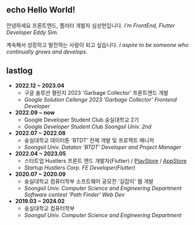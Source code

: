 ## **echo Hello World!**

안녕하세요 프론트엔드, 플러터 개발자 심상현입니다. *I'm FrontEnd, Flutter Developer Eddy Sim.*

계속해서 성장하고 발전하는 사람이 되고 싶습니다.
*I aspire to be someone who continually grows and develops.*

## **lastlog**
- **2022.12 ~ 2023.04**
  - 구글 솔루션 챌린지 2023 'Garbage Collector' 프론트엔드 개발 
  - *Google Solution Cellenge 2023 'Garbage Collector' Frontend Developer*
- **2022.09 ~ now**
  - Google Developer Student Club 숭실대학교 2기
  - *Google Developer Student Club Soongsil Univ. 2nd*
- **2022.07 ~ 2022.08**
  - 숭실대학교 데이터톤 'BTDT' 전체 개발 및 프로젝트 매니저
  - *Soongsil Univ. Dataton 'BTDT' Developer and Project Manager*
- **2022.04 ~ 2023.05**
  - 스타트업 Hustlers 프론트 엔드 개발자(Flutter) / [PlayStore](https://play.google.com/store/apps/details?id=day.gathering.app) / [AppStore](https://apps.apple.com/kr/app/%EA%B2%8C%EB%8D%94%EB%A7%81-%EC%9A%94%EC%A6%98-%EC%84%B8%EB%8C%80%EC%9D%98-%EB%8A%90%EB%82%8C%EC%9E%88%EB%8A%94-%EC%BA%98%EB%A6%B0%EB%8D%94/id1643475991)
  - *Startup Hustlers Corp. FE Developer(Flutter)*
- **2020.07 ~ 2020.09**
  - 숭실대학교 컴퓨터학부 소프트웨어 공모전 '길잡이' 웹 개발 
  - *Soongsil Univ. Computer Science and Engineering Department Software contest 'Path Finder' Web Dev*
- **2019.03 ~ 2024.02**
  - 숭실대학교 컴퓨터학부 
  - *Soongsil Univ. Computer Science and Engineering Department*
